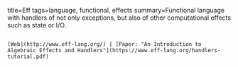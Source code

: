 title=Eff
tags=language, functional, effects
summary=Functional language with handlers of not only exceptions, but also of other computational effects such as state or I/O.
~~~~~~

[Web](http://www.eff-lang.org/) | [Paper: "An Introduction to Algebraic Effects and Handlers"](https://www.eff-lang.org/handlers-tutorial.pdf)
